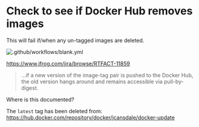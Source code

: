 # Check to see if Docker Hub removes images

This will fail if/when any un-tagged images are deleted.

![.github/workflows/blank.yml](https://github.com/jcansdale/docker-update/workflows/.github/workflows/blank.yml/badge.svg)

https://www.jfrog.com/jira/browse/RTFACT-11859

> ...if a new version of the image-tag pair is pushed to the Docker Hub, the old version hangs around and remains accessible via pull-by-digest.

Where is this documented?

The `latest` tag has been deleted from:
https://hub.docker.com/repository/docker/jcansdale/docker-update


